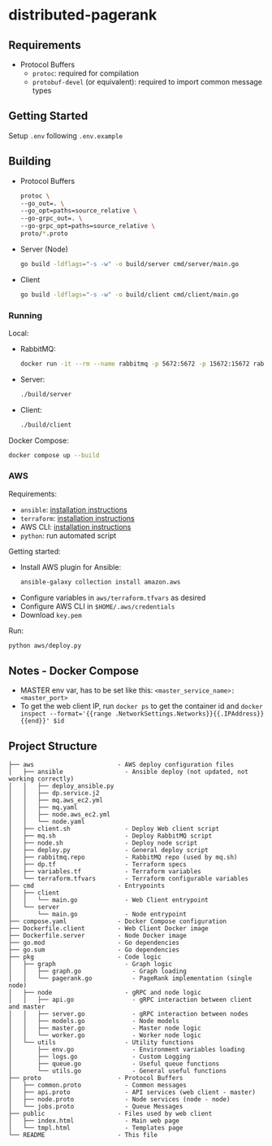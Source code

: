 # distributed-pagerank

## Requirements

- Protocol Buffers
  - `protoc`: required for compilation
  - `protobuf-devel` (or equivalent): required to import common message types

## Getting Started

Setup `.env` following `.env.example`

## Building

- Protocol Buffers
  ```bash
  protoc \
  --go_out=. \
  --go_opt=paths=source_relative \
  --go-grpc_out=. \
  --go-grpc_opt=paths=source_relative \
  proto/*.proto
  ```
- Server (Node) 
  ```bash
  go build -ldflags="-s -w" -o build/server cmd/server/main.go
  ```
- Client
  ```bash
  go build -ldflags="-s -w" -o build/client cmd/client/main.go
  ```

### Running

Local:
- RabbitMQ:
  ```bash
  docker run -it --rm --name rabbitmq -p 5672:5672 -p 15672:15672 rabbitmq
  ```
- Server:
  ```bash
  ./build/server
  ```
- Client:
  ```bash
  ./build/client
  ```

Docker Compose:
```bash
docker compose up --build
```

### AWS

Requirements:
- `ansible`: [installation instructions](https://docs.ansible.com/ansible/2.9/installation_guide/intro_installation.html)
- `terraform`: [installation instructions](https://developer.hashicorp.com/terraform/downloads?product_intent=terraform)
- AWS CLI: [installation instructions](https://docs.aws.amazon.com/cli/latest/userguide/getting-started-install.html)
- `python`: run automated script

Getting started:
- Install AWS plugin for Ansible:
  ```bash
  ansible-galaxy collection install amazon.aws
  ```
- Configure variables in `aws/terraform.tfvars` as desired
- Configure AWS CLI in `$HOME/.aws/credentials`
- Download `key.pem`

Run:
```bash
python aws/deploy.py
```

## Notes - Docker Compose

- MASTER env var, has to be set like this: `<master_service_name>:<master_port>`
- To get the web client IP, run `docker ps` to get the container id
  and `docker inspect --format='{{range .NetworkSettings.Networks}}{{.IPAddress}}{{end}}' $id`

## Project Structure

```
├── aws                       - AWS deploy configuration files
│   ├── ansible                 - Ansible deploy (not updated, not working correctly)
│   │   ├── deploy_ansible.py
│   │   ├── dp.service.j2
│   │   ├── mq.aws_ec2.yml
│   │   ├── mq.yaml
│   │   ├── node.aws_ec2.yml
│   │   └── node.yaml
│   ├── client.sh               - Deploy Web client script
│   ├── mq.sh                   - Deploy RabbitMQ script
│   ├── node.sh                 - Deploy node script
│   ├── deploy.py               - General deploy script
│   ├── rabbitmq.repo           - RabbitMQ repo (used by mq.sh)
│   ├── dp.tf                   - Terraform specs
│   ├── variables.tf            - Terraform variables
│   └── terraform.tfvars        - Terraform configurable variables
├── cmd                       - Entrypoints
│   ├── client
│   │   └── main.go             - Web Client entrypoint
│   └── server
│       └── main.go             - Node entrypoint
├── compose.yaml              - Docker Compose configuration
├── Dockerfile.client         - Web Client Docker image
├── Dockerfile.server         - Node Docker image
├── go.mod                    - Go dependencies
├── go.sum                    - Go dependencies
├── pkg                       - Code logic
│   ├── graph                   - Graph logic
│   │   ├── graph.go              - Graph loading
│   │   └── pagerank.go           - PageRank implementation (single node)
│   ├── node                    - gRPC and node logic
│   │   ├── api.go                - gRPC interaction between client and master
│   │   ├── server.go             - gRPC interaction between nodes
│   │   ├── models.go             - Node models
│   │   ├── master.go             - Master node logic
│   │   └── worker.go             - Worker node logic
│   └── utils                   - Utility functions
│       ├── env.go                - Environment variables loading
│       ├── logs.go               - Custom Logging
│       ├── queue.go              - Useful queue functions
│       └── utils.go              - General useful functions
├── proto                     - Protocol Buffers
│   ├── common.proto            - Common messages
│   ├── api.proto               - API services (web client - master)
│   ├── node.proto              - Node services (node - node)
│   └── jobs.proto              - Queue Messages
├── public                    - Files used by web client
│   ├── index.html              - Main web page
│   └── tmpl.html               - Templates page
└── README                    - This file
```
